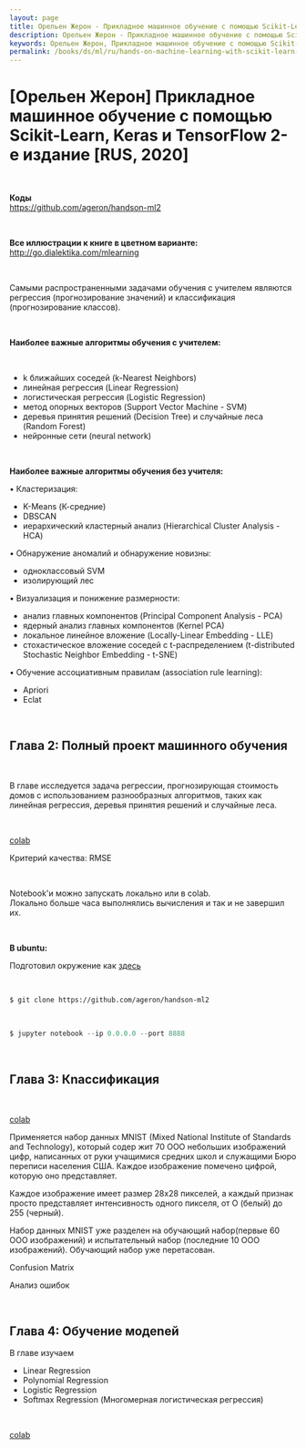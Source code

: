 ```yaml
---
layout: page
title: Орельен Жерон - Прикладное машинное обучение с помощью Scikit-Learn, Keras и TensorFlow  2-e издание [RUS, 2020]
description: Орельен Жерон - Прикладное машинное обучение с помощью Scikit-Learn, Keras и TensorFlow 2-e издание [RUS, 2020]
keywords: Орельен Жерон, Прикладное машинное обучение с помощью Scikit-Learn, Keras и TensorFlow
permalink: /books/ds/ml/ru/hands-on-machine-learning-with-scikit-learn-and-tensorflow/
---
```


# [Орельен Жерон] Прикладное машинное обучение с помощью Scikit-Learn, Keras и TensorFlow 2-e издание [RUS, 2020]

<br/>

**Коды**  
https://github.com/ageron/handson-ml2

<br/>

**Все иллюстрации к книге в цветном варианте:**  
http://go.dialektika.com/mlearning

<br/>

Самыми распространенными задача­ми обучения с учителем являются регрессия (прогнозирование значений) и классификация (прогнозирование классов).

<br/>

**Наиболее важные алгоритмы обучения с учителем:**

<br/>

- k ближайших соседей (k-Nearest Neighbors)
- линейная регрессия (Linear Regression)
- логистическая регрессия (Logistic Regression)
- метод опорных векторов (Support Vector Machine - SVM)
- деревья принятия решений (Decision Tree) и случайные леса (Random Forest)
- нейронные сети (neural network)

<br/>

**Наиболее важные алгоритмы обучения без учите­ля:**

• Кластеризация:

- K-Means (К-средние)
- DBSCAN
- иерархический кластерный анализ (Hierarchical Cluster Analysis - HCA)

• Обнаружение аномалий и обнаружение новизны:

- одноклассовый SVM
- изолирующий лес

• Визуализация и понижение размерности:

- анализ главных компонентов (Principal Component Analysis - РСА)
- ядерный анализ главных компонентов (Kernel РСА)
- локальное линейное вложение (Locally-Linear Embedding - LLE)
- стохастическое вложение соседей с t-распределением (t-distributed Stochastic Neighbor Embedding - t-SNE)

• Обучение ассоциативным правилам (association rule learning):

- Apriori
- Eclat

<br/>

## Глава 2: Полный проект машинного обучения

<br/>

В главе исследуется задача регрессии, прогнозирующая стоимость домов с использованием раз­нообразных алгоритмов, таких как линейная регрессия, деревья принятия решений и случайные леса.

<br/>

[colab](https://colab.research.google.com/github/ageron/handson-ml2/blob/master/02_end_to_end_machine_learning_project.ipynb)

Критерий качества: RMSE

<br/>

Notebook'и можно запускать локально или в colab.  
Локально больше часа выполнялись вычисления и так и не завершил их.

<br/>

**В ubuntu:**

Подготовил окружение как <a href="/dev/tools/python/virtualenv/">здесь</a>

<br/>

```
$ git clone https://github.com/ageron/handson-ml2
```

<br/>

```python
$ jupyter notebook --ip 0.0.0.0 --port 8888
```

<br/>

## Глава 3: Кnассификация

<br/>

[colab](https://colab.research.google.com/github/ageron/handson-ml2/blob/master/03_classification.ipynb)

Применяется набор данных MNIST (Mixed National Institute of Standards and Technology), который содер­
жит 70 ООО небольших изображений цифр, написанных от руки учащимися средних школ и служащими Бюро переписи населения США. Каждое изоб­ражение помечено цифрой, которую оно представляет.

Каждое изображение имеет размер 28х28 пикселей, а каждый признак просто представляет интенсивность одного пикселя, от О (белый) до 255 (черный).

Набор данных MNIST уже разделен на обучающий набор(первые 60 ООО изображений) и испытательный набор (последние 10 ООО изображений). Обучающий набор уже перетасован.

Confusion Matrix

Анализ ошибок

<br/>

## Глава 4: Обучение модеnей

В главе изучаем

- Linear Regression
- Polynomial Regression
- Logistic Regression
- Softmax Regression (Многомерная логистическая регрессия)

<br/>

[colab](https://colab.research.google.com/github/ageron/handson-ml2/blob/master/04_training_linear_models.ipynb)
